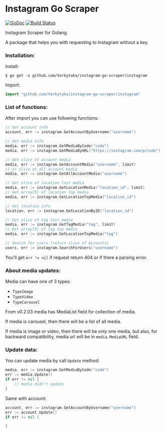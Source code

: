 # Instagram Go Scraper 
[![GoDoc](https://godoc.org/github.com/Vorkytaka/instagram-go-scraper/instagram?status.svg)](https://godoc.org/github.com/Vorkytaka/instagram-go-scraper/instagram)
[![Build Status](https://travis-ci.org/Vorkytaka/instagram-go-scraper.svg?branch=master)](https://travis-ci.org/Vorkytaka/instagram-go-scraper.svg?branch=master)

Instagram Scraper for Golang.

A package that helps you with requesting to Instagram without a key.

### Installation:
Install:
```
$ go get -u github.com/Vorkytaka/instagram-go-scraper/instagram
```
Import:
```go
import "github.com/Vorkytaka/instagram-go-scraper/instagram"
```

### List of functions:
After import you can use following functions:
```go
// Get account info
account, err := instagram.GetAccountByUsername("username")

// Get media info
media, err := instagram.GetMediaByCode("code")
media, err := instagram.GetMediaByURL("https://instagram.com/p/code")

// Get slice of account media
media, err := instagram.GetAccountMedia("username", limit)
// or slice of all account media
media, err := instagram.GetAllAccountMedia("username")

// Get slice of location last media
media, err := instagram.GetLocationMedia("location_id", limit)
// Get array[9] of location top media
media, err := instagram.GetLocationTopMedia("location_id")

// Get location info
location, err := instagram.GetLocationByID("location_id")

// Get slice of tag last media
media, err := instagram.GetTagMedia("tag", limit)
// Get array[9] of tag top media
media, err := instagram.GetLocationTopMedia("tag")

// Search for users (return slice of Accounts)
users, err := instagram.SearchForUsers("username")
```

You'll get `err != nil` if request return 404 or if there a parsing error.

### About media updates:

Media can have one of 3 types:
* `TypeImage`
* `TypeVideo`
* `TypeCarousel`

From v0.2.03 media has MediaList field for collection of media.

If media is carousel, then there will be a list of all media.

If media is image or video, then there will be only one media, but also,
for backward compatibility, media url will be in `media.MediaURL` field.

### Update data:

You can update media by call `Update` method:
```go
media, err := instagram.GetMediaByCode("code")
err := media.Update()
if err != nil {
    // media didn't update
}
```
Same with account:
```go
account, err := instagram.GetAccountByUsername("username")
err := account.Update()
if err != nil {

}
```
